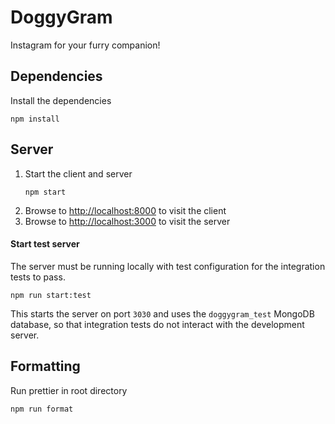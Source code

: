 # DoggyGram

Instagram for your furry companion!

## Dependencies

Install the dependencies

```
npm install
```

## Server

1. Start the client and server
   ```
   npm start
   ```
2. Browse to [http://localhost:8000](http://localhost:8000) to visit the client
3. Browse to [http://localhost:3000](http://localhost:3000) to visit the server

#### Start test server

The server must be running locally with test configuration for the integration tests to pass.

```
npm run start:test
```

This starts the server on port `3030` and uses the `doggygram_test` MongoDB database,
so that integration tests do not interact with the development server.

## Formatting

Run prettier in root directory

```
npm run format
```
